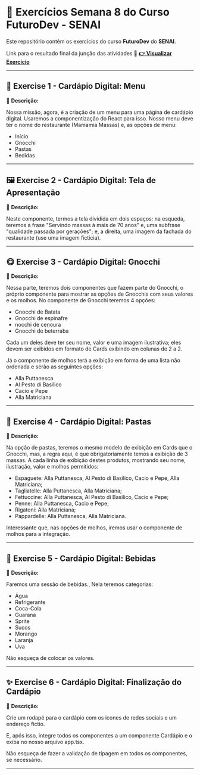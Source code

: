 # 🚀 Exercícios Semana 8 do Curso **FuturoDev** - SENAI

Este repositório contém os exercícios do curso **FuturoDev** do **SENAI**.

Link para o resultado final da junção das atividades
🔗 **[👉 Visualizar Exercício](https://m1s08.vercel.app/)** 


---

## 📎 **Exercise 1 - Cardápio Digital: Menu**
📌 **Descrição:**  

Nossa missão, agora, é a criação de um menu para uma página de cardápio digital. Usaremos a componentização do React para isso. Nosso menu deve ter o nome do restaurante (Mamamia Massas) e, as opções de menu:

- Início
- Gnocchi
- Pastas
- Bedidas

---

## 🖼️ **Exercise 2 - Cardápio Digital: Tela de Apresentação**
📌 **Descrição:**  

Neste componente, termos a tela dividida em dois espaços: na esqueda, teremos a frase "Servindo massas à mais de 70 anos" e, uma subfrase "qualidade passada por gerações"; e, a direita, uma imagem da fachada do restaurante (use uma imagem ficticia).

---

## 😋 **Exercise 3 - Cardápio Digital: Gnocchi**
📌 **Descrição:**  

Nessa parte, teremos dois componentes que fazem parte do Gnocchi, o próprio componente para mostrar as opções de Gnocchis com seus valores e os molhos.
No componente de Gnocchi teremos 4 opções:

- Gnocchi de Batata
- Gnocchi de espinafre
- nocchi de cenoura
- Gnocchi de beterraba

Cada um deles deve ter seu nome, valor e uma imagem ilustrativa; eles devem ser exibidos em formato de Cards exibindo em colunas de 2 a 2.

Já o componente de molhos terá a exibição em forma de uma lista não ordenada e serão as seguintes opções:

- Alla Puttanesca
- Al Pesto di Basilico
- Cacio e Pepe
- Alla Matriciana

---

## 🍝 **Exercise 4 - Cardápio Digital: Pastas**
📌 **Descrição:**  

Na opção de pastas, teremos o mesmo modelo de exibição em Cards que o Gnocchi, mas, a regra aqui, é que obrigatoriamente temos a exibição de 3 massas. A cada linha de exibição destes produtos, mostrando seu nome, ilustração, valor e molhos permitidos:

- Espaguete: Alla Puttanesca, Al Pesto di Basilico, Cacio e Pepe, Alla Matriciana;
- Tagliatelle: Alla Puttanesca, Alla Matriciana;
- Fettuccine: Alla Puttanesca, Al Pesto di Basilico, Cacio e Pepe;
- Penne: Alla Puttanesca, Cacio e Pepe;
- Rigatoni: Alla Matriciana;
- Pappardelle: Alla Puttanesca, Alla Matriciana.

Interessante que, nas opções de molhos, iremos usar o componente de molhos para a integração.

---

## 🍹 **Exercise 5 - Cardápio Digital: Bebidas**
📌 **Descrição:**  

Faremos uma sessão de bebidas., Nela teremos categorias:

- Água
- Refrigerante
- Coca-Cola
- Guarana
- Sprite
- Sucos
- Morango
- Laranja
- Uva

Não esqueça de colocar os valores.

---

## ✨ **Exercise 6 - Cardápio Digital: Finalização do Cardápio**
📌 **Descrição:**  

Crie um rodapé para o cardápio com os icones de redes sociais e um endereço fictio.

E, após isso, integre todos os componentes a um componente Cardápio e o exiba no nosso arquivo app.tsx.

Não esqueça de fazer a validação de tipagem em todos os componentes, se necessário.

---
